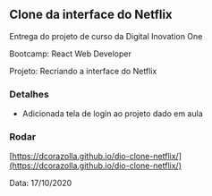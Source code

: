 ## Clone da interface do Netflix
Entrega do projeto de curso da Digital Inovation One 
 
Bootcamp: React Web Developer 
 
Projeto: Recriando a interface do Netflix 
 
### Detalhes
- Adicionada tela de login ao projeto dado em aula

### Rodar
[https://dcorazolla.github.io/dio-clone-netflix/](https://dcorazolla.github.io/dio-clone-netflix/)

Data: 17/10/2020 

